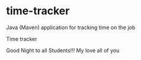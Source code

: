 # time-tracker
Java (Maven) application for tracking time on the job

Time tracker

Good Night to all Students!!!
My love all of you
